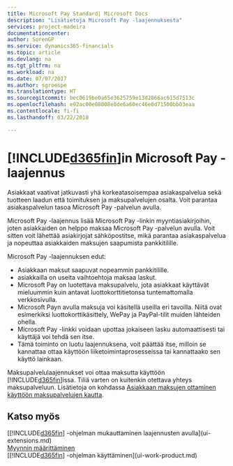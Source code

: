 ```yaml
---
title: Microsoft Pay Standard| Microsoft Docs
description: "Lisätietoja Microsoft Pay -laajennuksesta"
services: project-madeira
documentationcenter: 
author: SorenGP
ms.service: dynamics365-financials
ms.topic: article
ms.devlang: na
ms.tgt_pltfrm: na
ms.workload: na
ms.date: 07/07/2017
ms.author: sgroespe
ms.translationtype: HT
ms.sourcegitcommit: bec0619be0a65e3625759e13d2866ac615d7513c
ms.openlocfilehash: e92ac00e08008e8de6a60ec46e0d71500bb03eaa
ms.contentlocale: fi-fi
ms.lasthandoff: 03/22/2018

---
```

# <a name="the-microsoft-pay-extension-to-included365finincludesd365finlongmdmd"></a>[!INCLUDE[d365fin](includes/d365fin_long_md.md)]in Microsoft Pay -laajennus
Asiakkaat vaativat jatkuvasti yhä korkeatasoisempaa asiakaspalvelua sekä tuotteen laadun että toimituksen ja maksupalvelujen osalta. Voit parantaa asiakaspalvelun tasoa Microsoft Pay -palvelun avulla.

Microsoft Pay -laajennus lisää Microsoft Pay -linkin myyntiasiakirjoihin, joten asiakkaiden on helppo maksaa Microsoft Pay -palvelun avulla. Voit sitten voit lähettää asiakirjojat sähköpostitse, mikä parantaa asiakaspalvelua ja nopeuttaa asiakkaiden maksujen saapumista pankkitilille.

Microsoft Pay -laajennuksen edut:
- Asiakkaan maksut saapuvat nopeammin pankkitilille.
- asiakkailla on useita vaihtoehtoja maksaa laskut.
- Microsoft Pay on luotettava maksupalvelu, jota asiakkaat käyttävät mieluummin kuin antavat luottokorttitietonsa tuntemattomalla verkkosivulla.
- Microsoft Payn avulla maksuja voi käsitellä useilla eri tavoilla. Niitä ovat esimerkiksi luottokorttikäsittely, WePay ja PayPal-tilit muiden lähteiden ohella.
- Microsoft Pay -linkki voidaan upottaa jokaiseen lasku automaattisesti tai käyttäjä voi tehdä sen itse.
- Tämä toiminto on luotu laajennuksena, voit päättää itse, milloin se kannattaa ottaa käyttöön liiketoimintaprosesseissa tai kannattaako sen käyttö lainkaan.

Maksupalvelulaajennukset voi ottaa maksutta käyttöön [!INCLUDE[d365fin](includes/d365fin_md.md)]issa. Tiliä varten on kuitenkin otettava yhteys maksupalveluun. Lisätietoja on kohdassa [Asiakkaan maksujen ottaminen käyttöön maksupalvelujen kautta](sales-how-enable-payment-service-extensions.md).

## <a name="see-also"></a>Katso myös
[[!INCLUDE[d365fin](includes/d365fin_md.md)] -ohjelman mukauttaminen laajennusten avulla](ui-extensions.md)  
[Myynnin määrittäminen](sales-setup-sales.md)  
[[!INCLUDE[d365fin](includes/d365fin_md.md)] -ohjelman käyttäminen](ui-work-product.md)

